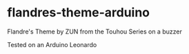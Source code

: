 # flandres-theme-arduino
Flandre's Theme by ZUN from the Touhou Series on a buzzer

Tested on an Arduino Leonardo
